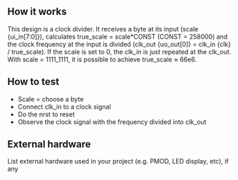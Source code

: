 <!---

This file is used to generate your project datasheet. Please fill in the information below and delete any unused
sections.

You can also include images in this folder and reference them in the markdown. Each image must be less than
512 kb in size, and the combined size of all images must be less than 1 MB.
-->

## How it works
This design is a clock divider. It receives a byte at its input (scale {ui_in[7:0]}), calculates true_scale = scale*CONST (CONST = 258000) and the clock frequency at the input is divided (clk_out {uo_out[0]} = clk_in {clk} / true_scale). If the scale is set to 0, the clk_in is just repeated at the clk_out. With scale = 1111_1111, it is possible to achieve true_scale ≈ 66e6.

## How to test

- Scale = choose a byte
- Connect clk_in to a clock signal
- Do the nrst to reset
- Observe the clock signal with the frequency divided into clk_out

## External hardware

List external hardware used in your project (e.g. PMOD, LED display, etc), if any
